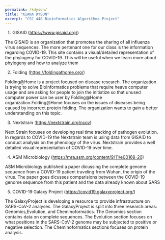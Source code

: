 ```yaml
---
permalink: /kdyson/
title: "KIANA DYSON"
excerpt: "CSC 448 Bioinformatics Algorithms Project"
---
```


1. GISAID (https://www.gisaid.org/)

The GISAID is an organization that promotes the sharing of all influenza virus sequences. The more pertenant one for our class is the information regarding COVID-19. This site contains a visual/detailed representation of the phylogeny for COVID-19. This will be useful when we learn more about phylogeny and how to analyze them

2. Folding (https://foldingathome.org/)

Folding@Home is a project focused on disease research. The organization is trying to solve BioInformatics problems that require heave computer usage and are asking for people to join the initiatize so that unused computer power can be user by Folding@Home organization.Folding@Home focuses on the issues of diseases being caused by incorrect protein folding. The organization wants to gain a better understanding on this topic.


3. Nextstrain (https://nextstrain.org/ncov)

Next Strain focuses on developing real time tracking of pathogen evolution. In regards to COVID-19 the Nextstrain team is using data from GISAID to conduct analysis on the phenology of the virus. Nextstrain provides a well detailed visual representaiton of COVID-19 over time.

4. ASM Microbiology (https://mra.asm.org/content/9/11/e00169-20)

ASM Microbiology published a paper dicussing the complete genome sequence from a COVID-19 patient traveling from Wuhan, the origin of the virus. The paper goes dicusses comparisions between the COVID-19 genome sequence from this patient and the data already known about SARS

5. COVID-19 Galaxy Project (https://covid19.galaxyproject.org/)

The GalaxyProject is developing a resource to provide infrastructure on SARS-CoV-2 analyses. The GalaxyProject is split into three research areas: Genomics,Evolution, and Cheminoformatics. The Genomics section contains data on complete sequences. The Evolution section focuses on what positions in the SARS-CoV-2 genome may be subjected to positive or negative selection. The Cheminoformatics sections focuses on protein analysis. 







